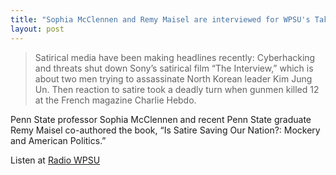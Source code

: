```yaml
---
title: "Sophia McClennen and Remy Maisel are interviewed for WPSU's Take Note on *Is Satire Saving our Nation?*"
layout: post
---
```

> Satirical media have been making headlines recently: Cyberhacking and threats shut down Sony’s satirical film “The Interview,” which is about two men trying to assassinate North Korean leader Kim Jung Un. Then reaction to satire took a deadly turn when gunmen killed 12 at the French magazine Charlie Hebdo.

Penn State professor Sophia McClennen and recent Penn State graduate Remy Maisel co-authored the book, “Is Satire Saving Our Nation?: Mockery and American Politics.”    

Listen at [Radio WPSU](http://radio.wpsu.org/post/take-note-satire-saving-our-nation)
